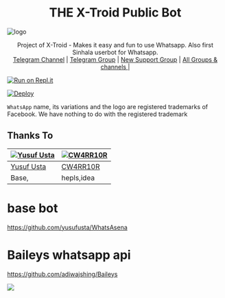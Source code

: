 <h1 align="center"><b> THE X-Troid Public Bot  </b></h1>

![logo](https://telegra.ph/file/569fd05fb4c587a360d38.jpg)

<p align="center">
    Project of X-Troid - Makes it easy and fun to use Whatsapp. Also first Sinhala userbot for Whatsapp.
    <br>
        <a href="http://t.me/danumabots">Telegram Channel</a> |
        <a href="https://t.me/danuma01">Telegram Group</a> |
        <a href="https://chat.whatsapp.com/JigWG8oj1hj1YXLgJaqxta">New Support Group</a> |
        <a href="https://t.me/unofficialplugin">All Groups & channels </a> |
    <br>
</p>

[![Run on Repl.it](https://repl.it/badge/github/phaticusthiccy/WhatsAsenaDuplicated)](https://replit.com/SLKINGKAVIYA/XTROID)

[![Deploy](https://www.herokucdn.com/deploy/button.svg)](https://heroku.com/deploy?template=https://github.com/SLKINGKAVIYA/X-Troid)


`WhatsApp` name, its variations and the logo are registered trademarks of Facebook. We have nothing to do with the registered trademark
## Thanks To
[![Yusuf Usta](https://github.com/yusufusta.png?size=50)](https://t.me/fusufs)  | [![CW4RR10R](https://github.com/CW4RR10R.png?size=50)](https://github.com/CW4RR10R)
----|----|
[Yusuf Usta](https://t.me/fusufs) | [CW4RR10R](https://t.meW4RR10R)
 Base, | hepls,idea
# base bot
https://github.com/yusufusta/WhatsAsena
# Baileys whatsapp api 
https://github.com/adiwajshing/Baileys

[![](https://telegra.ph/file/1c742619b421e4713e414.jpg?size=50)](https://t.me/danumabots) 
